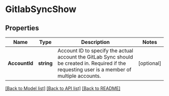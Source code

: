 # GitlabSyncShow

## Properties

Name | Type | Description | Notes
------------ | ------------- | ------------- | -------------
**AccountId** | **string** | Account ID to specify the actual account the GitLab Sync should be created in. Required if the requesting user is a member of multiple accounts. | [optional] 

[[Back to Model list]](../README.md#documentation-for-models) [[Back to API list]](../README.md#documentation-for-api-endpoints) [[Back to README]](../README.md)


